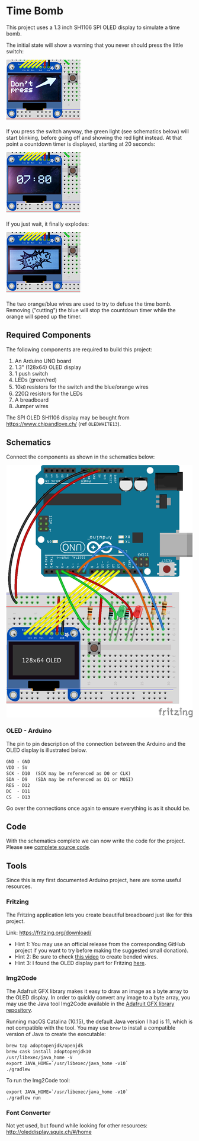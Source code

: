 # Time Bomb

This project uses a 1.3 inch SH1106 SPI OLED display to simulate a time bomb.

The initial state will show a warning that you never should press the little switch:

![Initial state][preview1]

If you press the switch anyway, the green light (see schematics below) will start
blinking, before going off and showing the red light instead. At that point a countdown
timer is displayed, starting at 20 seconds:

![Countdown timer][preview2]

If you just wait, it finally explodes:

![Bang!][preview3]

The two orange/blue wires are used to try to defuse the time bomb. Removing ("cutting")
the blue will stop the countdown timer while the orange will speed up the timer.

## Required Components

The following components are required to build this project:

1. An Arduino UNO board
2. 1.3" (128x64) OLED display
3. 1 push switch
4. LEDs (green/red)
3. 10㏀ resistors for the switch and the blue/orange wires
4. 220Ω resistors for the LEDs
5. A breadboard
6. Jumper wires

The SPI OLED SH1106 display may be bought from https://www.chipandlove.ch/ (ref `OLEDWHITE13`).

## Schematics

Connect the components as shown in the schematics below:

![Schematics][schematics]

### OLED - Arduino

The pin to pin description of the connection between the Arduino and the OLED display is
illustrated below.

```
GND - GND
VDD - 5V
SCK - D10  (SCK may be referenced as D0 or CLK)
SDA - D9   (SDA may be referenced as D1 or MOSI)
RES - D12
DC  - D11
CS  - D13
```

Go over the connections once again to ensure everything is as it should be.

## Code

With the schematics complete we can now write the code for the project. Please see
[complete source code](TimeBomb.ino).

## Tools

Since this is my first documented Arduino project, here are some useful resources.

### Fritzing

The Fritzing application lets you create beautiful breadboard just like for this project.

Link: https://fritzing.org/download/

- Hint 1: You may use an official release from the corresponding GitHub project if you want
  to try before making the suggested small donation).
- Hint 2: Be sure to check [this video](https://www.youtube.com/watch?v=X4tTF6WQHZk&fbclid=IwAR0S4Fhb5g93k9-ZtyVsuLfrtjdGo2LeXwhxxmZ6jhs-Uq6hJDegnFAlypA)
  to create bended wires.
- Hint 3: I found the OLED display part for Fritzing [here](https://github.com/adafruit/Fritzing-Library/blob/master/parts/Adafruit%20OLED%20Monochrome%20128x64%201.3%20inch.fzpz).

### Img2Code

The Adafruit GFX library makes it easy to draw an image as a byte array to the OLED
display. In order to quickly convert any image to a byte array, you may use the Java
tool Img2Code available in the [Adafruit GFX library repository](https://github.com/ehubin/Adafruit-GFX-Library.git).

Running macOS Catalina (10.15), the default Java version I had is 11, which is not compatible
with the tool. You may use `brew` to install a compatible version of Java to create the
executable:

```
brew tap adoptopenjdk/openjdk
brew cask install adoptopenjdk10
/usr/libexec/java_home -V
export JAVA_HOME=`/usr/libexec/java_home -v10`
./gradlew
```

To run the Img2Code tool:

```
export JAVA_HOME=`/usr/libexec/java_home -v10`
./gradlew run
```

### Font Converter

Not yet used, but found while looking for other resources: http://oleddisplay.squix.ch/#/home


[preview1]: images/preview_1.png

[preview2]: images/preview_2.png

[preview3]: images/preview_3.png

[schematics]: images/schematics.png